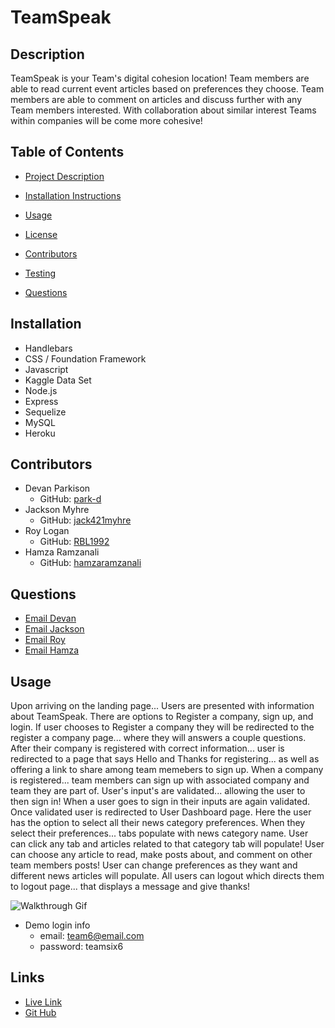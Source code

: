 
# TeamSpeak 

## Description
TeamSpeak is your Team's digital cohesion location! Team members are able to read current event articles based on preferences they choose. Team members are able to comment on articles and discuss further with any Team members interested. With collaboration about similar interest Teams within companies will be come more cohesive!

## Table of Contents
* [Project Description](#description)

* [Installation Instructions](#installation)

* [Usage](#usage)

* [License](#license)

* [Contributors](#contributors)

* [Testing](#testing)

* [Questions](#questions)


## Installation

* Handlebars
* CSS / Foundation Framework
* Javascript
* Kaggle Data Set
* Node.js
* Express
* Sequelize
* MySQL
* Heroku

## Contributors
* Devan Parkison  
    - GitHub: [park-d](https://github.com/park-d)
* Jackson Myhre   
    - GitHub: [jack421myhre](https://github.com/jack421myhre)
* Roy Logan       
    - GitHub: [RBL1992](https://github.com/RBL1992)
* Hamza Ramzanali 
    - GitHub: [hamzaramzanali](https://github.com/hamzaramzanali)

## Questions

* [Email Devan](mailto:devan.parkison@gmail.com)
* [Email Jackson](mailto:Jack421myhre@gmail.com)
* [Email Roy](mailto:loganroyjr4@gmail.com)
* [Email Hamza](mailto:Hamzaramzanali1@gmail.com)

## Usage

Upon arriving on the landing page... Users are presented with information about TeamSpeak. There are options to Register a company, sign up, and login. If user chooses to Register a company they will be redirected to the register a company page... where they will answers a couple questions. After their company is registered with correct information... user is redirected to a page that says Hello and Thanks for registering... as well as offering a link to share among team memebers to sign up. When a company is registered... team members can sign up with associated company and team they are part of.  User's input's are validated... allowing the user to then sign in!  When a user goes to sign in their inputs are again validated. Once validated user is redirected to User Dashboard page. Here the user has the option to select all their news category preferences. When they select their preferences... tabs populate with news category name. User can click any tab and articles related to that category tab will populate! User can choose any article to read, make posts about, and comment on other team members posts! User can change preferences as they want and different news articles will populate. All users can logout which directs them to logout page... that displays a message and give thanks!

![Walkthrough Gif](./public/images/walkThrough.gif)

* Demo login info
    - email: team6@email.com
    - password: teamsix6

## Links

* [Live Link](https://teamspeak-org.herokuapp.com/)
* [Git Hub](https://github.com/park-d/team-speak)
